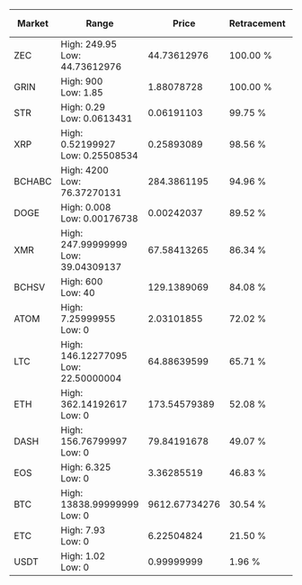 | Market | Range | Price| Retracement | Doubles to 50% |
| --- | --- | --- | --- | --- |
| ZEC | High: 249.95<br />Low: 44.73612976 | 44.73612976 | 100.00 % | 3.29 |
| GRIN | High: 900<br />Low: 1.85 | 1.88078728 | 100.00 % | 239.75 |
| STR | High: 0.29<br />Low: 0.0613431 | 0.06191103 | 99.75 % | 2.84 |
| XRP | High: 0.52199927<br />Low: 0.25508534 | 0.25893089 | 98.56 % | 1.50 |
| BCHABC | High: 4200<br />Low: 76.37270131 | 284.3861195 | 94.96 % | 7.52 |
| DOGE | High: 0.008<br />Low: 0.00176738 | 0.00242037 | 89.52 % | 2.02 |
| XMR | High: 247.99999999<br />Low: 39.04309137 | 67.58413265 | 86.34 % | 2.12 |
| BCHSV | High: 600<br />Low: 40 | 129.1389069 | 84.08 % | 2.48 |
| ATOM | High: 7.25999955<br />Low: 0 | 2.03101855 | 72.02 % | 1.79 |
| LTC | High: 146.12277095<br />Low: 22.50000004 | 64.88639599 | 65.71 % | 1.30 |
| ETH | High: 362.14192617<br />Low: 0 | 173.54579389 | 52.08 % | 1.04 |
| DASH | High: 156.76799997<br />Low: 0 | 79.84191678 | 49.07 % | 0.00 |
| EOS | High: 6.325<br />Low: 0 | 3.36285519 | 46.83 % | 0.00 |
| BTC | High: 13838.99999999<br />Low: 0 | 9612.67734276 | 30.54 % | 0.00 |
| ETC | High: 7.93<br />Low: 0 | 6.22504824 | 21.50 % | 0.00 |
| USDT | High: 1.02<br />Low: 0 | 0.99999999 | 1.96 % | 0.00 |
